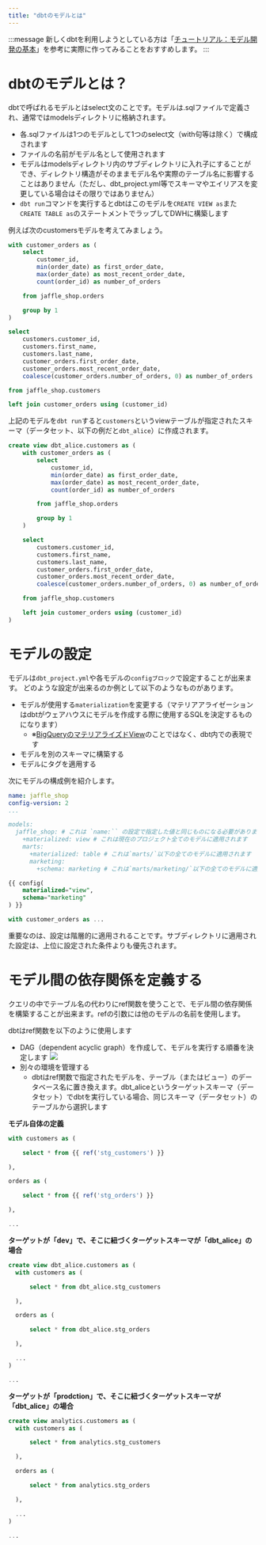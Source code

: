 ```yaml
---
title: "dbtのモデルとは"
---
```

:::message
新しくdbtを利用しようとしている方は「[チュートリアル：モデル開発の基本](https://zenn.dev/dbt_tokyo/books/537de43829f3a0/viewer/tutorial)」を参考に実際に作ってみることをおすすめします。
:::

# dbtのモデルとは？
dbtで呼ばれるモデルとはselect文のことです。モデルは.sqlファイルで定義され、通常ではmodelsディレクトリに格納されます。

- 各.sqlファイルは1つのモデルとして1つのselect文（with句等は除く）で構成されます
- ファイルの名前がモデル名として使用されます
- モデルはmodelsディレクトリ内のサブディレクトリに入れ子にすることができ、ディレクトリ構造がそのままモデル名や実際のテーブル名に影響することはありません（ただし、dbt_project.yml等でスキーマやエイリアスを変更している場合はその限りではありません）
- `dbt run`コマンドを実行するとdbtはこのモデルを`CREATE VIEW as`また`CREATE TABLE as`のステートメントでラップしてDWHに構築します

例えば次のcustomersモデルを考えてみましょう。

```sql:models/customers.sql
with customer_orders as (
    select
        customer_id,
        min(order_date) as first_order_date,
        max(order_date) as most_recent_order_date,
        count(order_id) as number_of_orders

    from jaffle_shop.orders

    group by 1
)

select
    customers.customer_id,
    customers.first_name,
    customers.last_name,
    customer_orders.first_order_date,
    customer_orders.most_recent_order_date,
    coalesce(customer_orders.number_of_orders, 0) as number_of_orders

from jaffle_shop.customers

left join customer_orders using (customer_id)
```

上記のモデルを`dbt run`すると`customers`というviewテーブルが指定されたスキーマ（データセット、以下の例だと`dbt_alice`）に作成されます。

```sql
create view dbt_alice.customers as (
    with customer_orders as (
        select
            customer_id,
            min(order_date) as first_order_date,
            max(order_date) as most_recent_order_date,
            count(order_id) as number_of_orders

        from jaffle_shop.orders

        group by 1
    )

    select
        customers.customer_id,
        customers.first_name,
        customers.last_name,
        customer_orders.first_order_date,
        customer_orders.most_recent_order_date,
        coalesce(customer_orders.number_of_orders, 0) as number_of_orders

    from jaffle_shop.customers

    left join customer_orders using (customer_id)
)
```

# モデルの設定
モデルは`dbt_project.yml`や各モデルの`configブロック`で設定することが出来ます。
どのような設定が出来るのか例として以下のようなものがあります。

- モデルが使用する`materialization`を変更する（マテリアアライゼーションはdbtがウェアハウスにモデルを作成する際に使用するSQLを決定するものになります）
  - ※[BigQueryのマテリアライズドView](https://cloud.google.com/blog/ja/products/data-analytics/bigquery-materialized-views-now-ga)のことではなく、dbt内での表現です
- モデルを別のスキーマに構築する
- モデルにタグを適用する

次にモデルの構成例を紹介します。
```yaml:dbt_project.yml
name: jaffle_shop
config-version: 2
...

models:
  jaffle_shop: # これは `name:`` の設定で指定した値と同じものになる必要があります
    +materialized: view # これは現在のプロジェクト全てのモデルに適用されます
    marts:
      +materialized: table # これは`marts/`以下の全てのモデルに適用されます
      marketing:
        +schema: marketing # これは`marts/marketing/`以下の全てのモデルに適用されます

```

```sql:models/customers.sql
{{ config(
    materialized="view",
    schema="marketing"
) }}

with customer_orders as ...
```

重要なのは、設定は階層的に適用されることです。サブディレクトリに適用された設定は、上位に設定された条件よりも優先されます。

# モデル間の依存関係を定義する
クエリの中でテーブル名の代わりにref関数を使うことで、モデル間の依存関係を構築することが出来ます。refの引数には他のモデルの名前を使用します。

dbtはref関数を以下のように使用します

- DAG（dependent acyclic graph）を作成して、モデルを実行する順番を決定します
![](https://storage.googleapis.com/zenn-user-upload/ee10d4f50389-20211203.png)
- 別々の環境を管理する
  - dbtはref関数で指定されたモデルを、テーブル（またはビュー）のデータベース名に置き換えます。dbt_aliceというターゲットスキーマ（データセット）でdbtを実行している場合、同じスキーマ（データセット）のテーブルから選択します

**モデル自体の定義**
```sql:models/customers.sql
with customers as (

    select * from {{ ref('stg_customers') }}

),

orders as (

    select * from {{ ref('stg_orders') }}

),

...

```
**ターゲットが「dev」で、そこに紐づくターゲットスキーマが「dbt_alice」の場合**
```sql
create view dbt_alice.customers as (
  with customers as (

      select * from dbt_alice.stg_customers

  ),

  orders as (

      select * from dbt_alice.stg_orders

  ),

  ...
)

...


```

**ターゲットが「prodction」で、そこに紐づくターゲットスキーマが「dbt_alice」の場合**
```sql
create view analytics.customers as (
  with customers as (

      select * from analytics.stg_customers

  ),

  orders as (

      select * from analytics.stg_orders

  ),

  ...
)

...
```